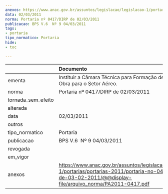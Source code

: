 ```yaml
---
anexos: https://www.anac.gov.br/assuntos/legislacao/legislacao-1/portarias/portarias-2011/portaria-no-0417-dirp-de-03-02-2011/@@display-file/arquivo_norma/PA2011-0417.pdf
data: 02/03/2011
norma: Portaria nº 0417/DIRP de 02/03/2011
publicacao: BPS V.6  Nº 9 04/03/2011
tags:
- portaria
tipo_normatico: Portaria
hide: 
- toc 
 
---
```


|                    | Documento                                                                                                                                                          |
|:-------------------|:-------------------------------------------------------------------------------------------------------------------------------------------------------------------|
| ementa             | Instituir a Câmara Técnica para Formação de Mão-de-Obra para o Setor Aéreo.                                                                                        |
| norma              | Portaria nº 0417/DIRP de 02/03/2011                                                                                                                                |
| tornada_sem_efeito |                                                                                                                                                                    |
| alterada           |                                                                                                                                                                    |
| data               | 02/03/2011                                                                                                                                                         |
| outros             |                                                                                                                                                                    |
| tipo_normatico     | Portaria                                                                                                                                                           |
| publicacao         | BPS V.6  Nº 9 04/03/2011                                                                                                                                           |
| revogada           |                                                                                                                                                                    |
| em_vigor           |                                                                                                                                                                    |
| anexos             | https://www.anac.gov.br/assuntos/legislacao/legislacao-1/portarias/portarias-2011/portaria-no-0417-dirp-de-03-02-2011/@@display-file/arquivo_norma/PA2011-0417.pdf |